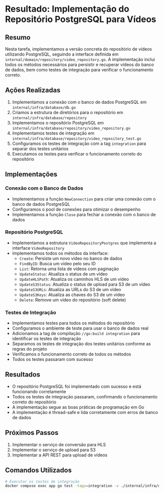 # Resultado: Implementação do Repositório PostgreSQL para Vídeos

## Resumo
Nesta tarefa, implementamos a versão concreta do repositório de vídeos utilizando PostgreSQL, seguindo a interface definida em `internal/domain/repository/video_repository.go`. A implementação inclui todos os métodos necessários para persistir e recuperar vídeos do banco de dados, bem como testes de integração para verificar o funcionamento correto.

## Ações Realizadas
1. Implementamos a conexão com o banco de dados PostgreSQL em `internal/infra/database/db.go`
2. Criamos a estrutura de diretórios para o repositório em `internal/infra/database/repository`
3. Implementamos o repositório PostgreSQL em `internal/infra/database/repository/video_repository.go`
4. Implementamos testes de integração em `internal/infra/database/repository/video_repository_test.go`
5. Configuramos os testes de integração com a tag `integration` para separar dos testes unitários
6. Executamos os testes para verificar o funcionamento correto do repositório

## Implementações
### Conexão com o Banco de Dados
- Implementamos a função `NewConnection` para criar uma conexão com o banco de dados PostgreSQL
- Configuramos o pool de conexões para otimizar o desempenho
- Implementamos a função `Close` para fechar a conexão com o banco de dados

### Repositório PostgreSQL
- Implementamos a estrutura `VideoRepositoryPostgres` que implementa a interface `VideoRepository`
- Implementamos todos os métodos da interface:
  - `Create`: Persiste um novo vídeo no banco de dados
  - `FindByID`: Busca um vídeo pelo seu ID
  - `List`: Retorna uma lista de vídeos com paginação
  - `UpdateStatus`: Atualiza o status de um vídeo
  - `UpdateHLSPath`: Atualiza os caminhos HLS de um vídeo
  - `UpdateS3Status`: Atualiza o status de upload para S3 de um vídeo
  - `UpdateS3URLs`: Atualiza as URLs do S3 de um vídeo
  - `UpdateS3Keys`: Atualiza as chaves do S3 de um vídeo
  - `Delete`: Remove um vídeo do repositório (soft delete)

### Testes de Integração
- Implementamos testes para todos os métodos do repositório
- Configuramos o ambiente de teste para usar o banco de dados real
- Adicionamos a tag de compilação `//go:build integration` para identificar os testes de integração
- Separamos os testes de integração dos testes unitários conforme as regras do projeto
- Verificamos o funcionamento correto de todos os métodos
- Todos os testes passaram com sucesso

## Resultados
- O repositório PostgreSQL foi implementado com sucesso e está funcionando corretamente
- Todos os testes de integração passaram, confirmando o funcionamento correto do repositório
- A implementação segue as boas práticas de programação em Go
- A implementação é thread-safe e lida corretamente com erros de banco de dados

## Próximos Passos
1. Implementar o serviço de conversão para HLS
2. Implementar o serviço de upload para S3
3. Implementar a API REST para upload de vídeos

## Comandos Utilizados
```bash
# Executar os testes de integração
docker compose exec app go test -tags=integration -v ./internal/infra/database/repository
``` 